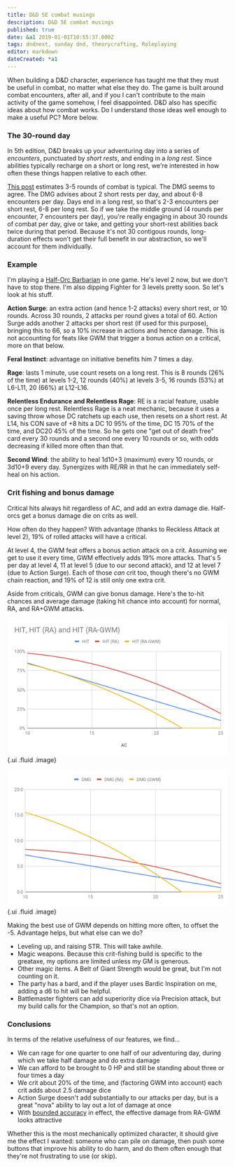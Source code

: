 ```yaml
---
title: D&D 5E combat musings
description: D&D 5E combat musings
published: true
date: &a1 2019-01-01T10:55:37.000Z
tags: dndnext, sunday dnd, theorycrafting, Roleplaying
editor: markdown
dateCreated: *a1
---
```


When building a D&D character, experience has taught me that they must be useful in combat, no matter what else they do. The game is built around combat encounters, after all, and if you I can't contribute to the main activity of the game somehow, I feel disappointed. D&D also has specific ideas about how combat works. Do I understand those ideas well enough to make a useful PC? More below.

<!-- more -->

### The 30-round day

In 5th edition, D&D breaks up your adventuring day into a series of _encounters_, punctuated by _short rests_, and ending in a _long rest_. Since abilities typically recharge on a short or long rest, we're interested in how often these things happen relative to each other.

[This post](https://rpg.stackexchange.com/questions/93183/how-many-rounds-does-the-average-combat-encounter-last) estimates 3-5 rounds of combat is typical. The DMG seems to agree. The DMG advises about 2 short rests per day, and about 6-8 encounters per day. Days end in a long rest, so that's 2-3 encounters per short rest, 6-8 per long rest. So if we take the middle ground (4 rounds per encounter, 7 encounters per day), you're really engaging in about 30 rounds of combat per day, give or take, and getting your short-rest abilities back twice during that period. Because it's not 30 contigous rounds, long-duration effects won't get their full benefit in our abstraction, so we'll account for them individually.

### Example

I'm playing a [Half-Orc Barbarian](/2018/11/19/the-emotionally-available-barbarian/) in one game. He's level 2 now, but we don't have to stop there. I'm also dipping Fighter for 3 levels pretty soon. So let's look at his stuff.

**Action Surge**: an extra action (and hence 1-2 attacks) every short rest, or 10 rounds. Across 30 rounds, 2 attacks per round gives a total of 60. Action Surge adds another 2 attacks per short rest (if used for this purpose), bringing this to 66, so a 10% increase in actions and hence damage. This is not accounting for feats like GWM that trigger a bonus action on a critical, more on that below.

**Feral Instinct**: advantage on initiative benefits him 7 times a day.

**Rage**: lasts 1 minute, use count resets on a long rest. This is 8 rounds (26% of the time) at levels 1-2, 12 rounds (40%) at levels 3-5, 16 rounds (53%) at L6-L11, 20 (66%) at L12-L16.

**Relentless Endurance and Relentless Rage**: RE is a racial feature, usable once per long rest. Relentless Rage is a neat mechanic, because it uses a saving throw whose DC ratchets up each use, then resets on a short rest. At L14, his CON save of +8 hits a DC 10 95% of the time, DC 15 70% of the time, and DC20 45% of the time. So he gets one "get out of death free" card every 30 rounds and a second one every 10 rounds or so, with odds decreasing if killed more often than that.

**Second Wind**: the ability to heal 1d10+3 (maximum) every 10 rounds, or 3d10+9 every day. Synergizes with RE/RR in that he can immediately self-heal on his action.

### Crit fishing and bonus damage

Critical hits always hit regardless of AC, and add an extra damage die. Half-orcs get a bonus damage die on crits as well.

How often do they happen? With advantage (thanks to Reckless Attack at level 2), 19% of rolled attacks will have a critical.

At level 4, the GWM feat offers a bonus action attack on a crit. Assuming we get to use it every time, GWM effectively adds 19% more attacks. That's 5 per day at level 4, 11 at level 5 (due to our second attack), and 12 at level 7 (due to Action Surge). Each of those _can_ crit too, though there's no GWM chain reaction, and 19% of 12 is still only one extra crit.

Aside from criticals, GWM can give bonus damage. Here's the to-hit chances and average damage (taking hit chance into account) for normal, RA, and RA+GWM attacks.

![ra-gwm-tohit.png](ra-gwm-tohit.png) {.ui .fluid .image}

![ra-gwm-damage.png](ra-gwm-damage.png) {.ui .fluid .image}

Making the best use of GWM depends on hitting more often, to offset the -5. Advantage helps, but what else can we do?

* Leveling up, and raising STR. This will take awhile.
* Magic weapons. Because this crit-fishing build is specific to the greataxe, my options are limited unless my GM is generous.
* Other magic items. A Belt of Giant Strength would be great, but I'm not counting on it.
* The party has a bard, and if the player uses Bardic Inspiration on me, adding a d6 to hit will be helpful.
* Battlemaster fighters can add superiority dice via Precision attack, but my build calls for the Champion, so that's not an option.

### Conclusions

In terms of the relative usefulness of our features, we find...

* We can rage for one quarter to one half of our adventuring day, during which we take half damage and do extra damage
* We can afford to be brought to 0 HP and still be standing about three or four times a day
* We crit about 20% of the time, and (factoring GWM into account) each crit adds about 2.5 damage dice
* Action Surge doesn't add substantially to our attacks per day, but is a great "nova" ability to lay out a lot of damage at once
* With [bounded accuracy](https://olddungeonmaster.com/2014/08/30/bounded-accuracy/) in effect, the effective damage from RA-GWM looks attractive

Whether this is the most mechanically optimized character, it should give me the effect I wanted: someone who can pile on damage, then push some buttons that improve his ability to do harm, and do them often enough that they're not frustrating to use (or skip).